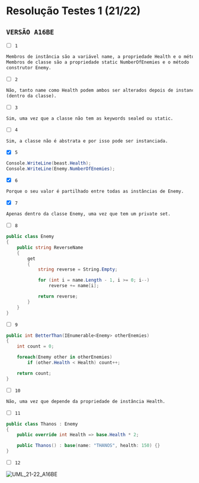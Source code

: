 # Resolução Testes 1 (21/22)

## `VERSÃO A16BE`

- [ ] `1`

```md
Membros de instância são a variável name, a propriedade Health e o método Die.
Membros de classe são a propriedade static NumberOfEnemies e o método 
construtor Enemy.
```

- [ ] `2`

```md
Não, tanto name como Health podem ambos ser alterados depois de instanciados
(dentro da classe).
```

- [ ] `3`

```md
Sim, uma vez que a classe não tem as keywords sealed ou static.
```

- [ ] `4`

```md
Sim, a classe não é abstrata e por isso pode ser instanciada.
```

- [X] `5`

```c#
Console.WriteLine(beast.Health);
Console.WriteLine(Enemy.NumberOfEnemies);
```

- [X] `6`

```md
Porque o seu valor é partilhado entre todas as instâncias de Enemy.
```

- [X] `7`

```md
Apenas dentro da classe Enemy, uma vez que tem um private set.
```

- [ ] `8`

```c#
public class Enemy
{
    public string ReverseName
    {
        get
        {
            string reverse = String.Empty;

            for (int i = name.Length - 1, i >= 0; i--)
                reverse += name[i];

            return reverse;
        }
    }
}
```

- [ ] `9`

```c#
public int BetterThan(IEnumerable<Enemy> otherEnemies)
{
    int count = 0;

    foreach(Enemy other in otherEnemies)
        if (other.Health < Health) count++;

    return count;
}
```

- [ ] `10`

```md
Não, uma vez que depende da propriedade de instância Health.
```

- [ ] `11`

```c#
public class Thanos : Enemy
{
    public override int Health => base.Health * 2;

    public Thanos() : base(name: "THANOS", health: 150) {}
}
```

- [ ] `12`

![UML_21-22_A16BE](https://github.com/andrepucas/lp2_classes_2022/blob/main/Exercicios/Support/UML_21-22_A16BE.png)
